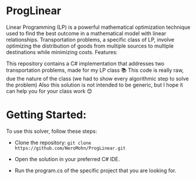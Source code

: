 # ProgLinear

Linear Programming (LP) is a powerful mathematical optimization technique used to find the best outcome in a mathematical model with linear relationships. Transportation problems, a specific class of LP, involve optimizing the distribution of goods from multiple sources to multiple destinations while minimizing costs.
Features:

This repository contains a C# implementation that addresses two transportation problems, made for my LP class 📚
This code is really raw, due the nature of the class (we had to show every algorithmic step to solve the problem)
Also this solution is not intended to be generic, but I hope it can help you for your class work 😊

# Getting Started:

To use this solver, follow these steps:

* Clone the repository:
`git clone https://github.com/NeroMohn/ProgLinear.git`

* Open the solution in your preferred C# IDE.

* Run the program.cs of the specific project that you are looking for.


